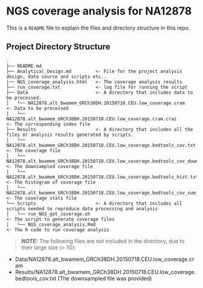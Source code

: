 # NGS coverage analysis for NA12878

This is a `README` file to explain the files and directory structure in this repo. 

## Project Directory Structure
```text
.
├── README.md
├── Analytical_Design.md         <- File for the project analysis design, data source and scripts etc..  
|── NGS_coverage_analysis.html   <- The coverage analysis results
├── run_coverage.txt             <- log file for running the script
├── Data                         <- A directory that includes data to be processed. 
│   └── NA12878.alt_bwamem_GRCh38DH.20150718.CEU.low_coverage.cram                           <- Data to be processed
|   └── NA12878.alt_bwamem_GRCh38DH.20150718.CEU.low_coverage.cram.crai                      <- The corresponding index file
├── Results                      <- A directory that includes all the files or analysis results generated by scripts. 
│   └── NA12878.alt_bwamem_GRCh38DH.20150718.CEU.low_coverage.bedtools_cov.txt               <- The coverage file
│   └── NA12878.alt_bwamem_GRCh38DH.20150718.CEU.low_coverage.bedtools_cov_downsampled.txt   <- The downsampled coverage file
|   └── NA12878.alt_bwamem_GRCh38DH.20150718.CEU.low_coverage.bedtools_hist.txt              <- The histogram of coverage file
│   └── NA12878.alt_bwamem_GRCh38DH.20150718.CEU.low_coverage.bedtools_cov_sum_stat.txt      <- The coverage stats file
└── Scripts                      <- A directory that includes all scripts needed to reproduce data processing and analysis
│   └── run_NGS_get_coverage.sh                                                              <- The script to generate coverage files
|   └── NGS_coverage_analysis.Rmd                                                            <- The R code to run coverage analysis
```
>***NOTE:***
> The following files are not included in the directory, due to their large size (> 1G): 
- Data/NA12878.alt_bwamem_GRCh38DH.20150718.CEU.low_coverage.cram
- Results/NA12878.alt_bwamem_GRCh38DH.20150718.CEU.low_coverage.bedtools_cov.txt (The downsampled file was provided)
